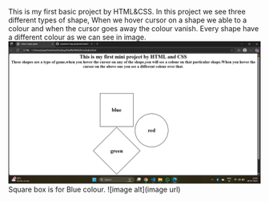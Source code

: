 This is my first basic project by HTML&CSS.
In this project we see three different types of shape,
When we hover cursor on a shape we able to a colour and when the cursor goes away the colour vanish.
Every shape have a different colour as we can see in image.
![image alt](https://github.com/priyanshu12pg/Colour-Shape-Game-/blob/94f7a2108e69058ba68ca45353225118ae23f04d/Screenshot%202025-07-28%20210926.png)
Square box is for Blue colour.
![image alt](image url)

